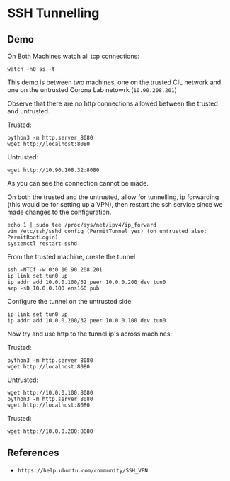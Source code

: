 # SSH Tunnelling

## Demo

On Both Machines watch all tcp connections:
```
watch -n0 ss -t
```

This demo is between two machines, one on the trusted CIL network and one on the untrusted Corona Lab netowrk (`10.90.208.201`)

Observe that there are no http connections allowed between the trusted and untrusted.

Trusted:
```
python3 -m http.server 8080
wget http://localhost:8080
```

Untrusted:
```
wget http://10.90.108.32:8080
```

As you can see the connection cannot be made.

On both the trusted and the untrusted, allow for tunnelling, ip forwarding (this would be for setting up a VPN), then restart the ssh service since we made changes to the configuration.
``` 
echo 1 | sudo tee /proc/sys/net/ipv4/ip_forward
vim /etc/ssh/sshd_config (PermitTunnel yes) (on untrusted also: PermitRootLogin)
systemctl restart sshd
```

From the trusted machine, create the tunnel
```
ssh -NTCf -w 0:0 10.90.208.201
ip link set tun0 up
ip addr add 10.0.0.100/32 peer 10.0.0.200 dev tun0
arp -sD 10.0.0.100 ens160 pub
```

Configure the tunnel on the untrusted side:
```
ip link set tun0 up
ip addr add 10.0.0.200/32 peer 10.0.0.100 dev tun0
```

Now try and use http to the tunnel ip's across machines:

Trusted:
```
python3 -m http.server 8080
wget http://localhost:8080
```

Untrusted:
```
wget http://10.0.0.100:8080
python3 -m http.server 8080
wget http://localhost:8080
```

Trusted:
```
wget http://10.0.0.200:8080
```

## References
- `https://help.ubuntu.com/community/SSH_VPN`

